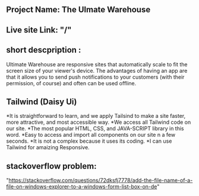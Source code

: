 ## Project Name: The Ulmate Warehouse
## Live site Link: "/"
## short descpription  :
Ultimate Warehouse are responsive sites that automatically scale to fit the screen size of your viewer's device. The advantages of having an app are that it allows you to send push notifications to your customers (with their permission, of course) and often can be used offline.

## Tailwind (Daisy Ui) 
*It is straightforward to learn, and we apply Tailsind to make a site faster, more attractive, and most accessible way.
*We access all Tailwind code on our site.
*The most popular HTML, CSS, and JAVA-SCRIPT library in this word.
*Easy to access and import all components on our site n a few seconds.
*It is not a  complex because it uses its coding.
*I can use Tailwind for amaizing Responsive.

## stackoverflow problem:
 "https://stackoverflow.com/questions/72dksfj7778/add-the-file-name-of-a-file-on-windows-explorer-to-a-windows-form-list-box-on-de"
